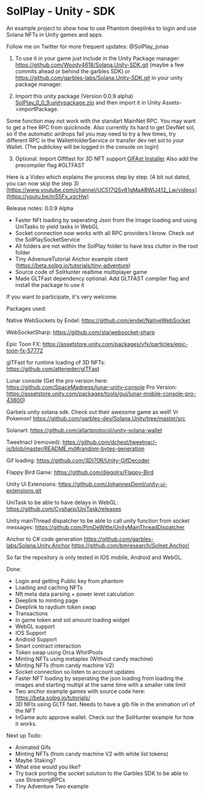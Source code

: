# SolPlay - Unity - SDK
An example project to show how to use Phantom deeplinks to login and use Solana NFTs in Unity games and apps.

Follow me on Twitter for more frequent updates: @SolPlay_jonas

1) To use it in your game just include in the Unity Package manager: 
https://github.com/Woody4618/Solana.Unity-SDK.git (maybe a few commits ahead or behind the garbles SDK) 
or 
https://github.com/garbles-labs/Solana.Unity-SDK.git
in your unity package manager.

2) Import this unity package (Version 0.0.9 alpha)
[SolPlay_0_0_9.unitypackage.zip](https://github.com/Woody4618/SolPlay_Unity_SDK/files/10287656/SolPlay_0_0_9.unitypackage.zip)
and then import it in Unity Assets->importPackage.

Some function may not work with the standart MainNet RPC. 
You may want to get a free RPC from quicknode. 
Also currently its hard to get DevNet sol, so if the automatic airdrops fail you may need to try a few times, try different RPC in the WalletHolderService or transfer dev net sol to your Wallet. (The publickey will be logged in the console on login) 


3) Optional: Import Glftfast for 3D NFT support
[GlFAst Installer](https://package-installer.glitch.me/v1/installer/OpenUPM/com.atteneder.gltfast?registry=https%3A%2F%2Fpackage.openupm.com&scope=com.atteneder)
Also add the precompiler flag #GLTFAST


Here is a Video which explains the process step by step: (A bit out dated, you can now skip the step 3) 
[https://www.youtube.com/channel/UC517QSv61gMaABWIJ412_Lw/videos](https://youtu.be/mS5Fx_yzcHw)

Release notes:
0.0.9 Alpha
- Faster NFt loading by seperating Json from the Image loading and using UniTasks to yield tasks in WebGL
- Socket connection now works with all RPC providers I know. Check out the SolPlaySocketService
- All folders are not within the SolPlay folder to have less clutter in the root folder 
- Tiny AdvenureTutorial Anchor example client (https://beta.solpg.io/tutorials/tiny-adventure)
- Source code of SolHunter realtime multiplayer game
- Made GLTFast dependency optional: Add GLTFAST compiler flag and install the package to use it 

If you want to participate, it's very welcome.


Packages used: 

Native WebSockets by Endel:
https://github.com/endel/NativeWebSocket

WebSocketSharp: 
https://github.com/sta/websocket-sharp

Epic Toon FX:
https://assetstore.unity.com/packages/vfx/particles/epic-toon-fx-57772

glTFast for runtime loading of 3D NFTs:
https://github.com/atteneder/glTFast

Lunar console (Get the pro version here: 
https://github.com/SpaceMadness/lunar-unity-console
Pro Version: https://assetstore.unity.com/packages/tools/gui/lunar-mobile-console-pro-43800)

Garbels unity solana sdk. Check out their awesome game as well! Vr Pokemon! 
https://github.com/garbles-dev/Solana.Unity/tree/master/src

Solanart:
https://github.com/allartprotocol/unity-solana-wallet

Tweetnacl (removed):
https://github.com/dchest/tweetnacl-js/blob/master/README.md#random-bytes-generation

Gif loading:
https://github.com/3DI70R/Unity-GifDecoder

Flappy Bird Game: 
https://github.com/diegolrs/Flappy-Bird

Unity Ui Extensions:
https://github.com/JohannesDeml/unity-ui-extensions.git

UniTask to be able to have delays in WebGL: 
https://github.com/Cysharp/UniTask/releases

Unity mainThread dispatcher to be able to call unity function from socket messages:
https://github.com/PimDeWitte/UnityMainThreadDispatcher

Anchor to C# code generation
https://github.com/garbles-labs/Solana.Unity.Anchor
https://github.com/bmresearch/Solnet.Anchor/

So far the repository is only tested in IOS mobile, Android and WebGL.

Done:
- Login and getting Public key from phantom
- Loading and caching NFTs
- Nft meta data parsing + power level calculation
- Deeplink to minting page
- Deeplink to raydium token swap
- Transactions
- In game token and sol amount loading widget
- WebGL support 
- IOS Support 
- Android Support
- Smart contract interaction
- Token swap using Orca WhirlPools
- Minting NFTs using metaplex (Without candy machine)
- Minting NFTs (from candy machine V2)
- Socket connection so listen to account updates
- Faster NFT loading by seperating the json loading from loading the images and starting multipl at the same time with a smaller rate limit
- Two anchor example games with source code here: https://beta.solpg.io/tutorials/
- 3D NFts using GLTF fast. Needs to have a glb file in the animation url of the NFT
- InGame auto approve wallet. Check our the SolHunter example for how it works. 


Next up Todo: 

- Animated Gifs
- Minting NFTs (from candy machine V2 with white list tokens)
- Maybe Staking? 
- What else would you like?  
- Try back porting the socket solution to the Garbles SDK to be able to use StreamingRPCs
- Tiny Adventure Two example 




